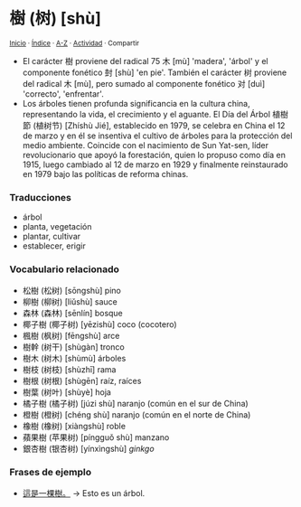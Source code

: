 # 樹 (树) [shù]
<sup>[Inicio](../../../../index.md) · [Índice](../../../../indices/chino-espanol-shu4.md) · [A-Z](../../../../indices/alfabetico.md) · [Actividad](../../../../indices/actividad.md) · Compartir</sup>

* El carácter 樹 proviene del radical 75 木 [mù] 'madera', 'árbol' y el componente fonético 尌 [shù] 'en pie'. También el carácter 树 proviene del radical 木 [mù], pero sumado al componente fonético 对 [duì] 'correcto', 'enfrentar'.
* Los árboles tienen profunda significancia en la cultura china, representando la vida, el crecimiento y el aguante. El Día del Árbol 植樹節 (植树节) [Zhíshù Jié], establecido en 1979, se celebra en China el 12 de marzo y en él se insentiva el cultivo de árboles para la protección del medio ambiente. Coincide con el nacimiento de Sun Yat-sen, líder revolucionario que apoyó la forestación, quien lo propuso como día en 1915, luego cambiado al 12 de marzo en 1929 y finalmente reinstaurado en 1979 bajo las políticas de reforma chinas.

### Traducciones

* árbol
* planta, vegetación
* plantar, cultivar
* establecer, erigir

### Vocabulario relacionado

* 松樹 (松树) [sōngshù] pino
* 柳樹 (柳树) [liǔshù] sauce
* 森林 (森林) [sēnlín] bosque
* 椰子樹 (椰子树) [yēzishù] coco (cocotero)
* 楓樹 (枫树) [fēngshù] arce
* 樹幹 (树干) [shùgàn] tronco
* 樹木 (树木) [shùmù] árboles
* 樹枝 (树枝) [shùzhī] rama
* 樹根 (树根) [shùgēn] raíz, raíces
* 樹葉 (树叶) [shùyè] hoja
* 橘子樹 (橘子树) [júzi shù] naranjo (común en el sur de China)
* 橙樹 (橙树) [chéng shù] naranjo (común en el norte de China)
* 橡樹 (橡树) [xiàngshù] roble
* 蘋果樹 (苹果树) [píngguǒ shù] manzano
* 銀杏樹 (银杏树) [yínxìngshù] _ginkgo_

### Frases de ejemplo

* [這是一棵樹。](../../../../contenido/z/h/e/zhe4-shi2-yi1-ke1-shu4.md) → Esto es un árbol.
